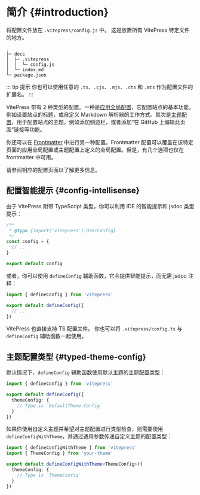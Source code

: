 # 简介 {#introduction}

将配置文件放在 `.vitepress/config.js` 中。 这是放置所有 VitePress 特定文件的地方。

```
.
├─ docs
│  ├─ .vitepress
│  │  └─ config.js
│  └─ index.md
└─ package.json
```

::: tip 提示
你也可以使用任意的 `.ts`、`.cjs`、`.mjs`、`.cts` 和 `.mts` 作为配置文件的扩展名。
:::

VitePress 带有 2 种类型的配置。一种是[应用全局配置](./app-configs)，它配置站点的基本功能，例如设置站点的标题，或自定义 Markdown 解析器的工作方式。其次是[主题配置](./theme-configs)，用于配置站点的主题，例如添加侧边栏，或者添加“在 GitHub 上编辑此页面”链接等功能。

你还可以在 [Frontmatter](./frontmatter-configs) 中进行另一种配置。Frontmatter 配置可以覆盖在该特定页面的应用全局配置或主题配置上定义的全局配置。但是，有几个选项也仅在 frontmatter 中可用。

请参阅相应的配置页面以了解更多信息。

## 配置智能提示 {#config-intellisense}

由于 VitePress 附带 TypeScript 类型，你可以利用 IDE 的智能提示和 jsdoc 类型提示：

```js
/**
 * @type {import('vitepress').UserConfig}
 */
const config = {
  // ...
}

export default config
```

或者，你可以使用 `defineConfig` 辅助函数，它会提供智能提示，而无需 jsdoc 注释：

```js
import { defineConfig } from 'vitepress'

export default defineConfig({
  // ...
})
```

VitePress 也直接支持 TS 配置文件。 你也可以将 `.vitepress/config.ts` 与 `defineConfig` 辅助函数一起使用。

## 主题配置类型 {#typed-theme-config}

默认情况下，`defineConfig` 辅助函数使用默认主题的主题配置类型：

```ts
import { defineConfig } from 'vitepress'

export default defineConfig({
  themeConfig: {
    // Type is `DefaultTheme.Config`
  }
})
```

如果你使用自定义主题并希望对主题配置进行类型检查，则需要使用 `defineConfigWithTheme`，并通过通用参数传递自定义主题的配置类型：

```ts
import { defineConfigWithTheme } from 'vitepress'
import { ThemeConfig } from 'your-theme'

export default defineConfigWithTheme<ThemeConfig>({
  themeConfig: {
    // Type is `ThemeConfig`
  }
})
```
